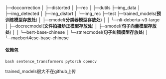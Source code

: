 ├─doccorrection
│  ├─distorted
│  ├─rec
│ 
├─dutils
├─img_data
│  ├─img_detected
│  ├─img_distort
│  └─img_rec
├─test
├─trained_models(**预训练模型存放处**)
│  ├─cmodel(**分类器模型存放处**)
│  │  └─nli-deberta-v3-large
│  ├─docrecmodel(**文件拍摄矫正模型存放处**)
│  ├─smodel(**句子向量模型存放处**)
│  │  └─bert-base-chinese
│  └─stnrecmodel(**句子纠错模型存放处**)
│      └─macbert4csc-base-chinese


#### 依赖包

​```bash
sentence_transformers
pytorch
opencv
​```

trained_models很大不在github上传


